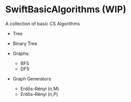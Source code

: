 # SwiftBasicAlgorithms (WIP)
A collection of basic CS Algorithms 

- Tree
- Binary Tree
- Graphs:
  - BFS
  - DFS

- Graph Generators:
  - Erdős–Rényi (n,M)
  - Erdős–Rényi (n,P)

